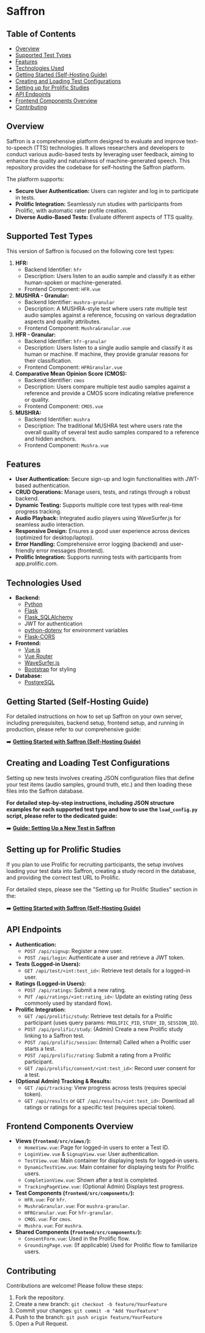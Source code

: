 # Saffron

## Table of Contents
- [Overview](#overview)
- [Supported Test Types](#supported-test-types)
- [Features](#features)
- [Technologies Used](#technologies-used)
- [Getting Started (Self-Hosting Guide)](#getting-started-self-hosting-guide)
- [Creating and Loading Test Configurations](#creating-and-loading-test-configurations)
- [Setting up for Prolific Studies](#setting-up-for-prolific-studies)
- [API Endpoints](#api-endpoints)
- [Frontend Components Overview](#frontend-components-overview)
- [Contributing](#contributing)

## Overview

Saffron is a comprehensive platform designed to evaluate and improve text-to-speech (TTS) technologies. It allows researchers and developers to conduct various audio-based tests by leveraging user feedback, aiming to enhance the quality and naturalness of machine-generated speech. This repository provides the codebase for self-hosting the Saffron platform.

The platform supports:
- **Secure User Authentication:** Users can register and log in to participate in tests.
- **Prolific Integration:** Seamlessly run studies with participants from Prolific, with automatic rater profile creation.
- **Diverse Audio-Based Tests:** Evaluate different aspects of TTS quality.

## Supported Test Types

This version of Saffron is focused on the following core test types:

1.  **HFR:**
    *   Backend Identifier: `hfr`
    *   Description: Users listen to an audio sample and classify it as either human-spoken or machine-generated.
    *   Frontend Component: `HFR.vue`
2.  **MUSHRA - Granular:**
    *   Backend Identifier: `mushra-granular`
    *   Description: A MUSHRA-style test where users rate multiple test audio samples against a reference, focusing on various degradation aspects and quality attributes.
    *   Frontend Component: `MushraGranular.vue`
3.  **HFR - Granular:**
    *   Backend Identifier: `hfr-granular`
    *   Description: Users listen to a single audio sample and classify it as human or machine. If machine, they provide granular reasons for their classification.
    *   Frontend Component: `HFRGranular.vue`
4.  **Comparative Mean Opinion Score (CMOS):**
    *   Backend Identifier: `cmos`
    *   Description: Users compare multiple test audio samples against a reference and provide a CMOS score indicating relative preference or quality.
    *   Frontend Component: `CMOS.vue`
5.  **MUSHRA:**
    *   Backend Identifier: `mushra`
    *   Description: The traditional MUSHRA test where users rate the overall quality of several test audio samples compared to a reference and hidden anchors.
    *   Frontend Component: `Mushra.vue`

## Features
- **User Authentication:** Secure sign-up and login functionalities with JWT-based authentication.
- **CRUD Operations:** Manage users, tests, and ratings through a robust backend.
- **Dynamic Testing:** Supports multiple core test types with real-time progress tracking.
- **Audio Playback:** Integrated audio players using WaveSurfer.js for seamless audio interaction.
- **Responsive Design:** Ensures a good user experience across devices (optimized for desktop/laptop).
- **Error Handling:** Comprehensive error logging (backend) and user-friendly error messages (frontend).
- **Prolific Integration:** Supports running tests with participants from app.prolific.com.

## Technologies Used
- **Backend:**
  - [Python](https://www.python.org/)
  - [Flask](https://flask.palletsprojects.com/)
  - [Flask_SQLAlchemy](https://flask-sqlalchemy.palletsprojects.com/)
  - JWT for authentication
  - [python-dotenv](https://github.com/theskumar/python-dotenv) for environment variables
  - [Flask-CORS](https://flask-cors.readthedocs.io/)
- **Frontend:**
  - [Vue.js](https://vuejs.org/)
  - [Vue Router](https://router.vuejs.org/)
  - [WaveSurfer.js](https://wavesurfer-js.org/)
  - [Bootstrap](https://getbootstrap.com/) for styling
- **Database:**
  - [PostgreSQL](https://www.postgresql.org/)

## Getting Started (Self-Hosting Guide)

For detailed instructions on how to set up Saffron on your own server, including prerequisites, backend setup, frontend setup, and running in production, please refer to our comprehensive guide:

➡️ **[Getting Started with Saffron (Self-Hosting Guide)](./GETTING_STARTED.md)**

## Creating and Loading Test Configurations

Setting up new tests involves creating JSON configuration files that define your test items (audio samples, ground truth, etc.) and then loading these files into the Saffron database.

**For detailed step-by-step instructions, including JSON structure examples for each supported test type and how to use the `load_config.py` script, please refer to the dedicated guide:**

➡️ **[Guide: Setting Up a New Test in Saffron](./backend/GUIDE.md)**

## Setting up for Prolific Studies

If you plan to use Prolific for recruiting participants, the setup involves loading your test data into Saffron, creating a study record in the database, and providing the correct test URL to Prolific.

For detailed steps, please see the "Setting up for Prolific Studies" section in the:

➡️ **[Getting Started with Saffron (Self-Hosting Guide)](./GETTING_STARTED.md#setting-up-for-prolific-studies)**

## API Endpoints
-   **Authentication:**
    -   `POST /api/signup`: Register a new user.
    -   `POST /api/login`: Authenticate a user and retrieve a JWT token.
-   **Tests (Logged-in Users):**
    -   `GET /api/test/<int:test_id>`: Retrieve test details for a logged-in user.
-   **Ratings (Logged-in Users):**
    -   `POST /api/ratings`: Submit a new rating.
    -   `PUT /api/ratings/<int:rating_id>`: Update an existing rating (less commonly used by standard flow).
-   **Prolific Integration:**
    -   `GET /api/prolific/study`: Retrieve test details for a Prolific participant (uses query params: `PROLIFIC_PID`, `STUDY_ID`, `SESSION_ID`).
    -   `POST /api/prolific/study`: (Admin) Create a new Prolific study linking to a Saffron test.
    -   `POST /api/prolific/session`: (Internal) Called when a Prolific user starts a test.
    -   `POST /api/prolific/rating`: Submit a rating from a Prolific participant.
    -   `GET /api/prolific/consent/<int:test_id>`: Record user consent for a test.
-   **(Optional Admin) Tracking & Results:**
    -   `GET /api/tracking`: View progress across tests (requires special token).
    -   `GET /api/results` or `GET /api/results/<int:test_id>`: Download all ratings or ratings for a specific test (requires special token).

## Frontend Components Overview
-   **Views (`frontend/src/views/`):**
    -   `HomeView.vue`: Page for logged-in users to enter a Test ID.
    -   `LoginView.vue` & `SignupView.vue`: User authentication.
    -   `TestView.vue`: Main container for displaying tests for logged-in users.
    -   `DynamicTestView.vue`: Main container for displaying tests for Prolific users.
    -   `CompletionView.vue`: Shown after a test is completed.
    -   `TrackingPageView.vue`: (Optional Admin) Displays test progress.
-   **Test Components (`frontend/src/components/`):**
    -   `HFR.vue`: For `hfr`.
    -   `MushraGranular.vue`: For `mushra-granular`.
    -   `HFRGranular.vue`: For `hfr-granular`.
    -   `CMOS.vue`: For `cmos`.
    -   `Mushra.vue`: For `mushra`.
-   **Shared Components (`frontend/src/components/`):**
    -   `ConsentForm.vue`: Used in the Prolific flow.
    -   `GroundingPage.vue`: (If applicable) Used for Prolific flow to familiarize users.

## Contributing
Contributions are welcome! Please follow these steps:
1.  Fork the repository.
2.  Create a new branch: `git checkout -b feature/YourFeature`
3.  Commit your changes: `git commit -m "Add YourFeature"`
4.  Push to the branch: `git push origin feature/YourFeature`
5.  Open a Pull Request.
